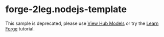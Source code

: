 # forge-2leg.nodejs-template

This sample is deprecated, please use [View Hub Models](https://github.com/Autodesk-Forge/learn.forge.viewmodels) or try the [Learn Forge](http://learnforge.autodesk.io) tutorial.
